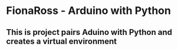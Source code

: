 # FionaRoss - Arduino with Python

## This is project pairs Aduino with Python and creates a virtual environment

